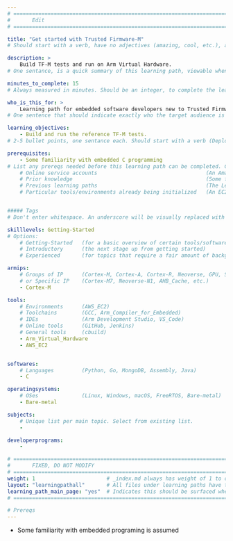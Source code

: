```yaml
---
# ================================================================================
#       Edit
# ================================================================================

title: "Get started with Trusted Firmware-M"
# Should start with a verb, have no adjectives (amazing, cool, etc.), and be as concise as possible.

description: >
    Build TF-M tests and run on Arm Virtual Hardware.
# One sentance, is a quick summary of this learning path, viewable when searching through all learning paths. 

minutes_to_complete: 15
# Always measured in minutes. Should be an integer, to complete the learning path (not just read it).

who_is_this_for: >
    Learning path for embedded software developers new to Trusted Firmware-M.
# One sentence that should indicate exactly who the target audience is (developers in X industries using Y tools/software for Z use-case).

learning_objectives: 
    - Build and run the reference TF-M tests.
# 2-5 bullet points, one sentance each. Should start with a verb (Deploy, Measure) and indicate the value of the objective if possible.

prerequisites:
    - Some familiarity with embedded C programming
# List any prereqs needed before this learning path can be completed. Can include:
    # Online service accounts                                   (An Amazon Web Services account)
    # Prior knowledge                                           (Some familiarity with embedded programing)
    # Previous learning paths                                   (The Learning Path: Getting Started with Arm Virtual Hardware)
    # Particular tools/environments already being initialized   (An EC2 instance with AVH installed)


##### Tags
# Don't enter whitespace. An underscore will be visually replaced with whitespace.

skilllevels: Getting-Started
# Options:
    # Getting-Started   (for a basic overview of certain tools/softwares/topics)
    # Introductory      (the next stage up from getting started)
    # Experienced       (for topics that require a fair amount of background knowledge in tools/softwares/topics to complete)

armips:
    # Groups of IP      (Cortex-M, Cortex-A, Cortex-R, Neoverse, GPU, System IP, etc.)
    # or Specific IP    (Cortex-M7, Neoverse-N1, AHB_Cache, etc.)
    - Cortex-M

tools:
    # Environments      (AWS_EC2)
    # Toolchains        (GCC, Arm_Compiler_for_Embedded)
    # IDEs              (Arm Development Studio, VS_Code)
    # Online tools      (GitHub, Jenkins)
    # General tools     (cbuild)
    - Arm_Virtual_Hardware
    - AWS_EC2


softwares:
    # Languages         (Python, Go, MongoDB, Assembly, Java)
    - C

operatingsystems:
    # OSes              (Linux, Windows, macOS, FreeRTOS, Bare-metal)
    - Bare-metal

subjects:
    # Unique list per main topic. Select from existing list.
    - 

developerprograms:
    - 

# ================================================================================
#       FIXED, DO NOT MODIFY
# ================================================================================
weight: 1                       # _index.md always has weight of 1 to order correctly
layout: "learningpathall"       # All files under learning paths have this same wrapper
learning_path_main_page: "yes"  # Indicates this should be surfaced when looking for related content. Only set for _index.md of learning path content.
# ================================================================================

# Prereqs
---
```

- Some familiarity with embedded programing is assumed
